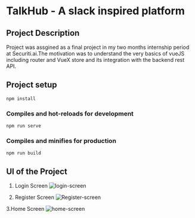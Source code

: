 # TalkHub - A slack inspired platform

## Project Description
Project was assgined as a final project in my two months internship period at Securiti.ai.The motivation was to understand the very basics of vueJS including router and VueX store and its integration with the backend rest API.

## Project setup
```
npm install
```

### Compiles and hot-reloads for development
```
npm run serve
```

### Compiles and minifies for production
```
npm run build
```

## UI of the Project

  1. Login Screen
    ![login-screen](https://user-images.githubusercontent.com/29493186/184323100-4fc1ae09-8d39-4c6d-83a4-95bf8003c83c.png)
  
  2. Register Screen
    ![Register-screen](https://user-images.githubusercontent.com/29493186/184323087-272a9a4d-763f-418f-afe6-07a27c2c0577.png)
  
  3.Home Screen
    ![home-screen](https://user-images.githubusercontent.com/29493186/184323096-4422b7b9-d4e1-4a10-a565-a8fe3acef4fe.png)

  
    
  
  

